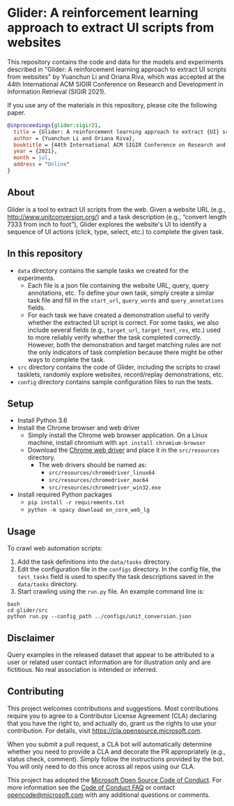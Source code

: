 # Glider: A reinforcement learning approach to extract UI scripts from websites

This repository contains the code and data for the models and experiments described in "Glider: A reinforcement learning approach to extract UI scripts from websites" by Yuanchun Li and Oriana Riva, which was accepted at the 44th International ACM SIGIR Conference on Research and Development in Information Retrieval (SIGIR 2021).

If you use any of the materials in this repository, please cite the following paper.

``` bibtex
@inproceedings{glider:sigir21,
  title = {Glider: A reinforcement learning approach to extract {UI} scripts from websites},
  author = {Yuanchun Li and Oriana Riva},
  booktitle = {44th International ACM SIGIR Conference on Research and Development in Information Retrieval (SIGIR 2021)},
  year = {2021},
  month = jul,
  address = "Online"
}
```

## About

Glider is a tool to extract UI scripts from the web. Given a website URL (e.g., http://www.unitconversion.org/) and a task description (e.g., “convert length 7333 from inch to foot”), Glider explores the website's UI to identify a sequence of UI actions (click, type, select, etc.) to complete the given task.

## In this repository

- `data` directory contains the sample tasks we created for the experiments.
    - Each file is a json file containing the website URL, query, query annotations, etc. To define your own task, simply create a similar task file and fill in the `start_url`, `query_words` and `query_annotations` fields.
    - For each task we have created a demonstration useful to verify whether the extracted UI script is correct. For some tasks, we also include several fields (e.g., `target_url`, `target_text_res`, etc.) used to more reliably verify whether the task completed correctly. However, both the demonstration and target matching rules are not the only indicators of task completion because there might be other ways to complete the task.
- `src` directory contains the code of Glider, including the scripts to crawl tasklets, randomly explore websites, record/replay demonstrations, etc. 
- `config` directory contains sample configuration files to run the tests.

## Setup

- Install Python 3.6
- Install the Chrome browser and web driver
    - Simply install the Chrome web browser application. On a Linux machine, install chromium with `apt install chromium-browser`
    - Download the [Chrome web driver](https://chromedriver.chromium.org/downloads) and place it in the `src/resources` directory.
        - The web drivers should be named as:
            - `src/resources/chromedriver_linux64`
            - `src/resources/chromedriver_mac64`
            - `src/resources/chromedriver_win32.exe`
- Install required Python packages
    - `pip install -r requirements.txt`
    - `python -m spacy download en_core_web_lg`

## Usage

To crawl web automation scripts:

1. Add the task definitions into the `data/tasks` directory.
2. Edit the configuration file in the `configs` directory. In the config file, the `test_tasks` field is used to specify the task descriptions saved in the `data/tasks` directory.
3. Start crawling using the `run.py` file. An example command line is:

```
bash
cd glider/src
python run.py --config_path ../configs/unit_conversion.json
``` 

## Disclaimer

Query examples in the released dataset that appear to be attributed to a user or related user contact information are for illustration only and are fictitious. No real association is intended or inferred.

## Contributing

This project welcomes contributions and suggestions.  Most contributions require you to agree to a
Contributor License Agreement (CLA) declaring that you have the right to, and actually do, grant us
the rights to use your contribution. For details, visit https://cla.opensource.microsoft.com.

When you submit a pull request, a CLA bot will automatically determine whether you need to provide
a CLA and decorate the PR appropriately (e.g., status check, comment). Simply follow the instructions
provided by the bot. You will only need to do this once across all repos using our CLA.

This project has adopted the [Microsoft Open Source Code of Conduct](https://opensource.microsoft.com/codeofconduct/).
For more information see the [Code of Conduct FAQ](https://opensource.microsoft.com/codeofconduct/faq/) or
contact [opencode@microsoft.com](mailto:opencode@microsoft.com) with any additional questions or comments.
